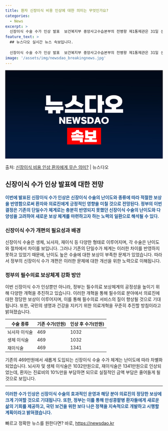 ```yaml
---
title: 환자 신장이식 비용 인상에 대한 의미는 무엇인가요?
categories:
  - News
excerpt: >
  신장이식 수술 수가 인상 발표  보건복지부 중앙사고수습본부의 전병왕 제1통제관은 31일 신장이식 수술의 난이…
feature_text: >
  ## 뉴스다오 실시간 뉴스 속보입니다.

  신장이식 수술 수가 인상 발표  보건복지부 중앙사고수습본부의 전병왕 제1통제관은 31일 신장이식 수술의 난이…
image: '/assets/img/newsdao_breakingnews.jpg'
---
```


![뉴스다오 속보](/assets/img/newsdao_breakingnews.jpg)

<p>출처: <a href="https://newsdao.kr/4012" rel="dofollow">신장이식 비용 인상 환자에게 무슨 의미?</a> | 뉴스다오</p>

<h2 data-ke-size="size26">신장이식 수가 인상 발표에 대한 전망</h2>
<p data-ke-size="size16"><b><span style="color: #1a5490;">이번에 발표된 신장이식 수가 인상은 신장이식 수술의 난이도와 종류에 따라 적절한 보상을 반영함으로써 환자와 의료진에게 긍정적인 영향을 미칠 것으로 전망된다. 정부의 이번 결정은 기존의 단일수가 체계로는 충분히 반영되지 못했던 신장이식 수술의 난이도와 다양성을 고려하여 새로운 보상 체계를 마련하고자 하는 노력의 일환으로 해석될 수 있다.</span></b></p>

<h3 data-ke-size="size24">신장이식 수가 개편의 필요성과 배경</h3>
<p data-ke-size="size16">신장이식 수술은 생체, 뇌사자, 재이식 등 다양한 형태로 이루어지며, 각 수술은 난이도와 절차에서 차이를 보입니다. 그러나 기존의 단일수가 체계는 이러한 차이를 반영하지 못하고 있었기 때문에, 난이도 높은 수술에 대한 보상이 부족한 문제가 있었습니다. 따라서 정부의 신장이식 수가 개편은 이러한 문제에 대한 개선을 위한 노력으로 이해됩니다.</p>

<h3 data-ke-size="size24">정부의 필수의료 보상체계 강화 방안</h3>
<p data-ke-size="size16">이번 신장이식 수가 인상뿐만 아니라, 정부는 필수의료 보상체계의 공정성을 높이기 위해 다양한 개혁을 추진하고 있습니다. 이러한 개혁을 통해 필수의료 분야에서 의료진에 대한 정당한 보상이 이루어지며, 이를 통해 필수의료 서비스의 질이 향상될 것으로 기대됩니다. 또한, 국민의 생명과 건강을 지키기 위한 의료개혁을 꾸준히 추진할 방침이라고 밝혀졌습니다.</p>

<table>
	<thead>
		<tr>
			<th>수술 종류</th>
			<th>기존 수가(만원)</th>
			<th>인상 후 수가(만원)</th>
		</tr>
	</thead>
	<tbody>
		<tr>
			<td>뇌사자 이식술</td>
			<td>469</td>
			<td>1032</td>
		</tr>
		<tr>
			<td>생체 이식술</td>
			<td>469</td>
			<td>1032</td>
		</tr>
		<tr>
			<td>재이식술</td>
			<td>469</td>
			<td>1341</td>
		</tr>
	</tbody>
</table>

<p data-ke-size="size16">기존의 469만원에서 새롭게 도입되는 신장이식 수술 수가 체계는 난이도에 따라 차별화되었습니다. 뇌사자 및 생체 이식술은 1032만원으로, 재이식술은 1341만원으로 인상되었는데, 환자는 진료비의 10%만을 부담하면 되므로 실질적인 금액 부담은 줄어들게 될 것으로 보입니다.</p>

<hr>

<p data-ke-size="size16"><b><span style="color: #1a5490;">이러한 수가 인상은 신장이식 수술의 효과적인 운영과 해당 분야 의료진의 정당한 보상에 크게 기여할 것으로 기대됩니다. 또한, 정부는 이를 통해 만성콩팥병 환자들에게 새로운 삶의 기회를 제공하고, 국민 보건을 위한 보다 나은 정책을 지속적으로 개발하고 시행할 계획이라고 밝혀졌습니다.</span></b></p> 

빠르고 정확한 뉴스를 원한다면? 바로, <a href="https://newsdao.kr" rel="dofollow">https://newsdao.kr</a>


